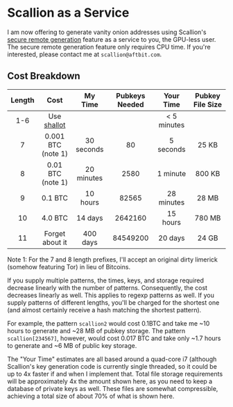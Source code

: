 Scallion as a Service
=====================

I am now offering to generate vanity onion addresses using Scallion's [secure remote generation](README.md#SRKG) feature as a service to you, the GPU-less user. The secure remote generation feature only requires CPU time. If you're interested, please contact me at ```scallion@aftbit.com```.

Cost Breakdown
--------------

| Length | Cost                                               | My Time    | Pubkeys Needed | Your Time    | Pubkey File Size |
|:------:|:--------------------------------------------------:|:----------:|:--------------:|:------------:|:----------------:|
| 1-6    | Use [shallot](https://github.com/katmagic/Shallot) |            |                | < 5 minutes  |                  |
| 7      | 0.001 BTC (note 1)                                 | 30 seconds | 80             | 5 seconds    | 25 KB            |
| 8      | 0.01 BTC (note 1)                                  | 20 minutes | 2580           | 1 minute     | 800 KB           |
| 9      | 0.1 BTC                                            | 10 hours   | 82565          | 28 minutes   | 28 MB            |
| 10     | 4.0 BTC                                            | 14 days    | 2642160        | 15 hours     | 780 MB           |
| 11     | Forget about it                                    | 400 days   | 84549200       | 20 days      | 24 GB            |

Note 1: For the 7 and 8 length prefixes, I'll accept an original dirty limerick (somehow featuring Tor) in lieu of Bitcoins.

If you supply multiple patterns, the times, keys, and storage required decrease linearly with the number of patterns. Consequently, the cost decreases linearly as well. This applies to regexp patterns as well.
If you supply patterns of different lengths, you'll be charged for the shortest one (and almost certainly receive a hash matching the shortest pattern).

For example, the pattern `scallion2` would cost 0.1BTC and take me ~10 hours to generate and ~28 MB of pubkey storage. The pattern `scallion[234567]`, however, would cost 0.017 BTC and take only ~1.7 hours to generate and ~6 MB of public key storage.

The "Your Time" estimates are all based around a quad-core i7 (although Scallion's key generation code is currently single threaded, so it could be up to 4x faster if and when I implement that.
Total file storage requirements will be approximately 4x the amount shown here, as you need to keep a database of private keys as well. These files are somewhat compressible, achieving a total size of about 70% of what is shown here.

